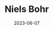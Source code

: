 ---
title: "Niels Bohr"
type: person
born-on: 1885-10-07
date: 2023-06-07
died-on: 1962-11-18
hashtag: niels-bohr
tags:
  - Danish
  - physicist
  - scientist
  - Nobel Prize Winner
  - human being
  - dead at the moment
---